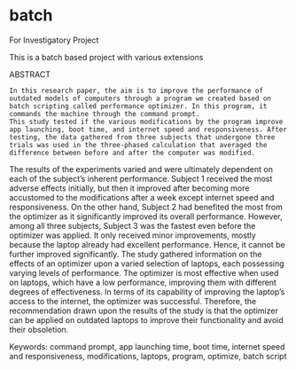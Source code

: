 # batch
For Investigatory Project

This is a batch based project with various extensions

ABSTRACT

    In this research paper, the aim is to improve the performance of outdated models of computers through a program we created based on batch scripting called performance optimizer. In this program, it commands the machine through the command prompt.
    This study tested if the various modifications by the program improve app launching, boot time, and internet speed and responsiveness. After testing, the data gathered from three subjects that undergone three trials was used in the three-phased calculation that averaged the difference between before and after the computer was modified. 
   The results of the experiments varied and were ultimately dependent on each of the subject’s inherent performance. Subject 1 received the most adverse effects initially, but then it improved after becoming more accustomed to the modifications after a week except internet speed and responsiveness. On the other hand, Subject 2 had benefited the most from the optimizer as it significantly improved its overall performance. However, among all three subjects, Subject 3 was the fastest even before the optimizer was applied. It only received minor improvements, mostly because the laptop already had excellent performance. Hence, it cannot be further improved significantly.
   The study gathered information on the effects of an optimizer upon a varied selection of laptops, each possessing varying levels of performance. The optimizer is most effective when used on laptops, which have a low performance, improving them with different degrees of effectiveness. In terms of its capability of improving the laptop’s access to the internet, the optimizer was successful. Therefore, the recommendation drawn upon the results of the study is that the optimizer can be applied on outdated laptops to improve their functionality and avoid their obsoletion.

Keywords: command prompt, app launching time, boot time, internet speed and responsiveness, modifications, laptops, program, optimize, batch script

